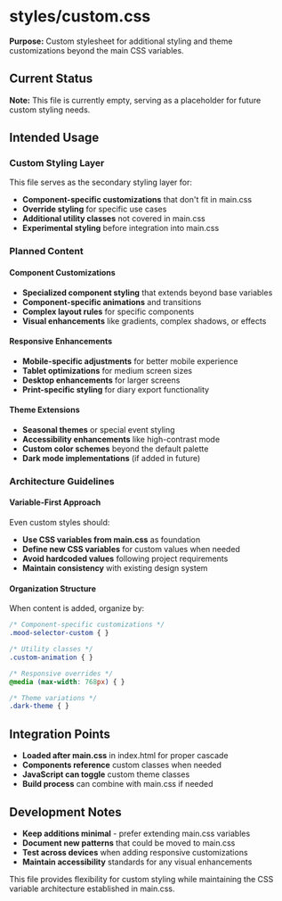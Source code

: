 # styles/custom.css

**Purpose:** Custom stylesheet for additional styling and theme customizations beyond the main CSS variables.

## Current Status
**Note:** This file is currently empty, serving as a placeholder for future custom styling needs.

## Intended Usage

### Custom Styling Layer
This file serves as the secondary styling layer for:
- **Component-specific customizations** that don't fit in main.css
- **Override styling** for specific use cases
- **Additional utility classes** not covered in main.css
- **Experimental styling** before integration into main.css

### Planned Content

#### Component Customizations
- **Specialized component styling** that extends beyond base variables
- **Component-specific animations** and transitions
- **Complex layout rules** for specific components
- **Visual enhancements** like gradients, complex shadows, or effects

#### Responsive Enhancements
- **Mobile-specific adjustments** for better mobile experience
- **Tablet optimizations** for medium screen sizes
- **Desktop enhancements** for larger screens
- **Print-specific styling** for diary export functionality

#### Theme Extensions
- **Seasonal themes** or special event styling
- **Accessibility enhancements** like high-contrast mode
- **Custom color schemes** beyond the default palette
- **Dark mode implementations** (if added in future)

### Architecture Guidelines

#### Variable-First Approach
Even custom styles should:
- **Use CSS variables from main.css** as foundation
- **Define new CSS variables** for custom values when needed
- **Avoid hardcoded values** following project requirements
- **Maintain consistency** with existing design system

#### Organization Structure
When content is added, organize by:
```css
/* Component-specific customizations */
.mood-selector-custom { }

/* Utility classes */
.custom-animation { }

/* Responsive overrides */
@media (max-width: 768px) { }

/* Theme variations */
.dark-theme { }
```

## Integration Points
- **Loaded after main.css** in index.html for proper cascade
- **Components reference** custom classes when needed
- **JavaScript can toggle** custom theme classes
- **Build process** can combine with main.css if needed

## Development Notes
- **Keep additions minimal** - prefer extending main.css variables
- **Document new patterns** that could be moved to main.css
- **Test across devices** when adding responsive customizations
- **Maintain accessibility** standards for any visual enhancements

This file provides flexibility for custom styling while maintaining the CSS variable architecture established in main.css.